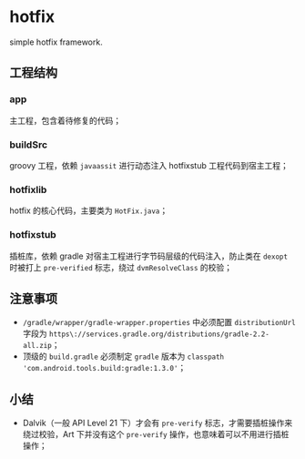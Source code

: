 # hotfix
simple hotfix framework.
## 工程结构
### app
主工程，包含着待修复的代码；
### buildSrc
groovy 工程，依赖 ``javaassit`` 进行动态注入 hotfixstub 工程代码到宿主工程；
### hotfixlib
hotfix 的核心代码，主要类为 ``HotFix.java``；
### hotfixstub
插桩库，依赖 gradle 对宿主工程进行字节码层级的代码注入，防止类在 ``dexopt`` 时被打上 ``pre-verified`` 标志，绕过 ``dvmResolveClass`` 的校验；

## 注意事项
- ``/gradle/wrapper/gradle-wrapper.properties`` 中必须配置 ``distributionUrl`` 字段为 ``https\://services.gradle.org/distributions/gradle-2.2-all.zip``；
- 顶级的 ``build.gradle`` 必须制定 ``gradle`` 版本为 ``classpath 'com.android.tools.build:gradle:1.3.0'``；

## 小结
- Dalvik（一般 API Level 21 下）才会有 ``pre-verify`` 标志，才需要插桩操作来绕过校验，Art 下并没有这个 ``pre-verify`` 操作，也意味着可以不用进行插桩操作；
